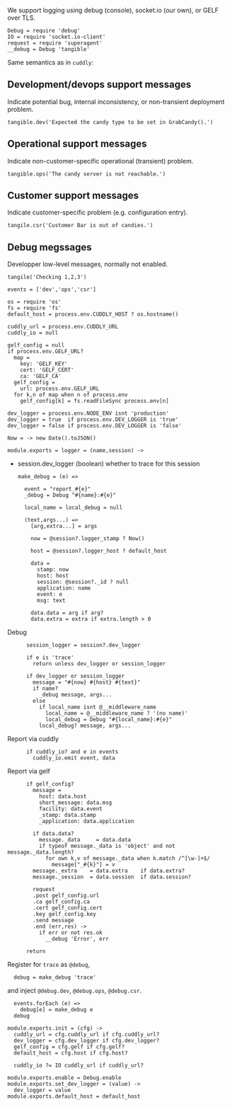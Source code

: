 We support logging using debug (console), socket.io (our own), or GELF over TLS.

    Debug = require 'debug'
    IO = require 'socket.io-client'
    request = require 'superagent'
    __debug = Debug 'tangible'

Same semantics as in `cuddly`:

Development/devops support messages
-----------------------------------

Indicate potential bug, internal inconsistency, or non-transient deployment problem.

```
tangible.dev('Expected the candy type to be set in GrabCandy().')
```

Operational support messages
----------------------------

Indicate non-customer-specific operational (transient) problem.

```
tangible.ops('The candy server is not reachable.')
```

Customer support messages
-------------------------

Indicate customer-specific problem (e.g. configuration entry).

```
tangile.csr('Customer Bar is out of candies.')
```

Debug megssages
---------------

Developper low-level messages, normally not enabled.

```
tangile('Checking 1,2,3')
```

    events = ['dev','ops','csr']

    os = require 'os'
    fs = require 'fs'
    default_host = process.env.CUDDLY_HOST ? os.hostname()

    cuddly_url = process.env.CUDDLY_URL
    cuddly_io = null

    gelf_config = null
    if process.env.GELF_URL?
      map =
        key: 'GELF_KEY'
        cert: 'GELF_CERT'
        ca: 'GELF_CA'
      gelf_config =
        url: process.env.GELF_URL
      for k,n of map when n of process.env
        gelf_config[k] = fs.readFileSync process.env[n]

    dev_logger = process.env.NODE_ENV isnt 'production'
    dev_logger = true  if process.env.DEV_LOGGER is 'true'
    dev_logger = false if process.env.DEV_LOGGER is 'false'

    Now = -> new Date().toJSON()

    module.exports = logger = (name,session) ->

* session.dev_logger (boolean) whether to trace for this session

      make_debug = (e) =>

        event = "report_#{e}"
        _debug = Debug "#{name}:#{e}"

        local_name = local_debug = null

        (text,args...) =>
          [arg,extra...] = args

          now = @session?.logger_stamp ? Now()

          host = @session?.logger_host ? default_host

          data =
            stamp: now
            host: host
            session: @session?._id ? null
            application: name
            event: e
            msg: text

          data.data = arg if arg?
          data.extra = extra if extra.length > 0

Debug

          session_logger = session?.dev_logger

          if e is 'trace'
            return unless dev_logger or session_logger

          if dev_logger or session_logger
            message = "#{now} #{host} #{text}"
            if name?
              _debug message, args...
            else
              if local_name isnt @__middleware_name
                local_name = @__middleware_name ? '(no name)'
                local_debug = Debug "#{local_name}:#{e}"
              local_debug? message, args...

Report via cuddly

          if cuddly_io? and e in events
            cuddly_io.emit event, data

Report via gelf

          if gelf_config?
            message =
              host: data.host
              short_message: data.msg
              facility: data.event
              _stamp: data.stamp
              _application: data.application

            if data.data?
              message._data     = data.data
              if typeof message._data is 'object' and not message._data.length?
                for own k,v of message._data when k.match /^[\w-]+$/
                  message["_#{k}"] = v
            message._extra    = data.extra    if data.extra?
            message._session  = data.session  if data.session?

            request
            .post gelf_config.url
            .ca gelf_config.ca
            .cert gelf_config.cert
            .key gelf_config.key
            .send message
            .end (err,res) ->
              if err or not res.ok
                __debug 'Error', err

          return

Register for `trace` as `@debug`,

      debug = make_debug 'trace'

and inject `@debug.dev`, `@debug.ops`, `@debug.csr`.

      events.forEach (e) =>
        debug[e] = make_debug e
      debug

    module.exports.init = (cfg) ->
      cuddly_url = cfg.cuddly_url if cfg.cuddly_url?
      dev_logger = cfg.dev_logger if cfg.dev_logger?
      gelf_config = cfg.gelf if cfg.gelf?
      default_host = cfg.host if cfg.host?

      cuddly_io ?= IO cuddly_url if cuddly_url?

    module.exports.enable = Debug.enable
    module.exports.set_dev_logger = (value) ->
      dev_logger = value
    module.exports.default_host = default_host
